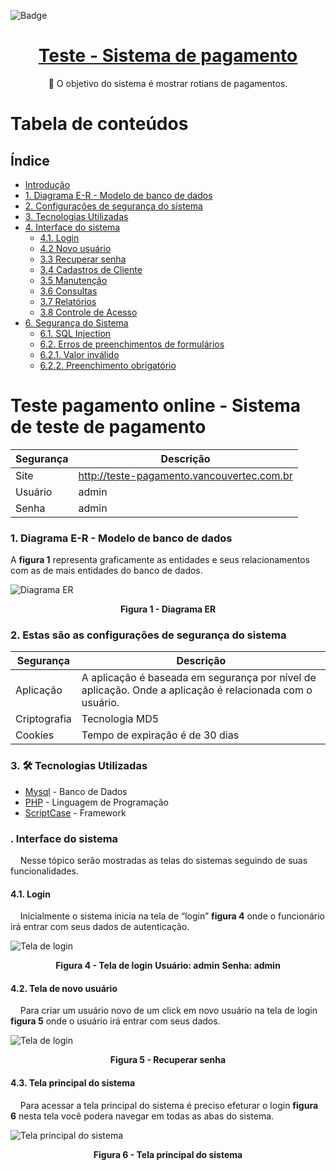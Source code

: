 ![Badge](https://img.icons8.com/stickers/100/000000/cash-in-hand.png?style=for-the-badge&logo=ghost)
<h1 align="center">
    <a href="https://www.vancouvertec.com.br"> Teste - Sistema de pagamento</a>
</h1>
<p align="center">🚀 O objetivo do sistema é mostrar rotians de pagamentos.</p>

Tabela de conteúdos
=================
## Índice
* [Introdução](https://github.com/rafaelferreira2312/teste-pagamento#teste-pagamento-online---sistema-de-teste-de-pagamento)
* [1. Diagrama E-R - Modelo de banco de dados](https://github.com/rafaelferreira2312/teste-pagamento#1-diagrama-e-r---modelo-de-banco-de-dados)
* [2. Configurações de segurança do sistema](https://github.com/rafaelferreira2312/teste-pagamento#1-diagrama-e-r---modelo-de-banco-de-dados)
* [3. Tecnologias Utilizadas](https://github.com/rafaelferreira2312/teste-pagamento#1-diagrama-e-r---modelo-de-banco-de-dados)
* [4. Interface do sistema](https://github.com/rafaelferreira2312/teste-pagamento#41-login)
  * [4.1. Login](https://github.com/rafaelferreira2312/teste-pagamento#41-login)
  * [4.2 Novo usuário](https://github.com/rafaelferreira2312/teste-pagamento#41-login)
  * [3.3 Recuperar senha](https://github.com/rafaelferreira2312/teste-pagamento/blob/main/imagens/recupaera_senha.png)
  * [3.4 Cadastros de Cliente]()
  * [3.5 Manutenção]()
  * [3.6 Consultas]()
  * [3.7 Relatórios]()  
  * [3.8 Controle de Acesso]()
* [6. Segurança do Sistema]()
  * [6.1. SQL Injection]()
  * [6.2. Erros de preenchimentos de formulários]()
  * [6.2.1. Valor inválido]()
  * [6.2.2. Preenchimento obrigatório]()
 

# Teste pagamento online - Sistema de teste de pagamento

| Segurança | Descrição |
| --- | --- |
| Site | http://teste-pagamento.vancouvertec.com.br |
| Usuário | admin |
| Senha | admin |

### 1. Diagrama E-R - Modelo de banco de dados
A **figura 1** representa graficamente as entidades e seus relacionamentos com as de mais entidades do banco de dados.

<img src="https://github.com/rafaelferreira2312/teste-pagamento/blob/main/imagens/diagrama%20er%20do%20banco%20de%20dados.png" alt="Diagrama ER" title="Clique para ampliar">
  <p align="center">
    <b>Figura 1 - Diagrama ER</b>
  </p>
</img>

### 2. Estas são as configurações de segurança do sistema 
| Segurança | Descrição |
| --- | --- |
| Aplicação | A aplicação é baseada em segurança por nível de aplicação. Onde a aplicação é relacionada com o usuário. |
| Criptografia | Tecnologia MD5 |
| Cookies | Tempo de expiração é de 30 dias |

### 3. 🛠 Tecnologias Utilizadas 
- [Mysql](https://www.mysql.com/) - Banco de Dados
- [PHP](https://www.php.net/) -  Linguagem de Programação
- [ScriptCase](https://www.scriptcase.com.br/) -  Framework

 ### . Interface do sistema
&nbsp;&nbsp;&nbsp;&nbsp;Nesse tópico serão mostradas as telas do sistemas seguindo de suas funcionalidades.
 
 #### 4.1. Login
&nbsp;&nbsp;&nbsp;&nbsp;Inicialmente o sistema inicia na tela de “login” **figura 4** onde o funcionário irá entrar com seus dados de autenticação.

<img src="https://github.com/rafaelferreira2312/teste-pagamento/blob/main/imagens/tela_login_sistema.png"
alt="Tela de login" title="Clique para ampliar">
  <p align="center">
    <b>Figura 4 - Tela de login</b>
    <b>Usuário: admin</b>
    <b>Senha: admin</b>
  </p>
</img>

#### 4.2. Tela de novo usuário
&nbsp;&nbsp;&nbsp;&nbsp;Para criar um usuário novo de um click em novo usuário na tela de login **figura 5** onde o usuário irá entrar com seus dados.

<img src="https://github.com/rafaelferreira2312/teste-pagamento/blob/main/imagens/novo_usuario.png"
alt="Tela de login" title="Clique para ampliar">
  <p align="center">
    <b>Figura 5 - Recuperar senha</b>    
  </p>
</img>

#### 4.3. Tela principal do sistema
&nbsp;&nbsp;&nbsp;&nbsp;Para acessar a tela principal do sistema é preciso efeturar o login **figura 6** nesta tela você podera navegar em todas as abas do sistema.

<img src="https://github.com/rafaelferreira2312/teste-pagamento/blob/main/imagens/tela_painel_inicial.png"
alt="Tela principal do sistema" title="Clique para ampliar">
  <p align="center">
    <b>Figura 6 - Tela principal do sistema</b>    
  </p>
</img>
